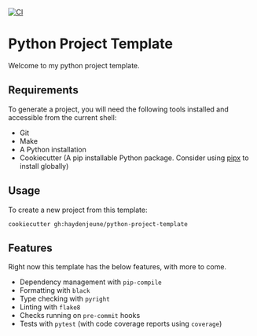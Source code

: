 [![CI](https://github.com/haydenjeune/python-project-template/actions/workflows/ci.yaml/badge.svg)](https://github.com/haydenjeune/python-project-template/actions/workflows/ci.yaml)

# Python Project Template

Welcome to my python project template.

## Requirements

To generate a project, you will need the following tools installed and accessible from the current shell:

- Git
- Make
- A Python installation
- Cookiecutter (A pip installable Python package. Consider using [pipx](https://github.com/pypa/pipx) to install globally)

## Usage

To create a new project from this template:

```
cookiecutter gh:haydenjeune/python-project-template
```

## Features

Right now this template has the below features, with more to come.

- Dependency management with `pip-compile`
- Formatting with `black`
- Type checking with `pyright`
- Linting with `flake8`
- Checks running on `pre-commit` hooks
- Tests with `pytest` (with code coverage reports using `coverage`)
